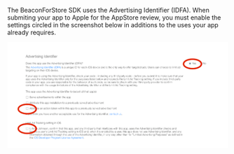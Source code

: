 The BeaconForStore SDK uses the Advertising Identifier (IDFA). When submiting your app to Apple for the AppStore review, you must enable the settings circled in the screenshot below in additions to the uses your app already requires.

<img src="images/appStore-IDFA.png">

